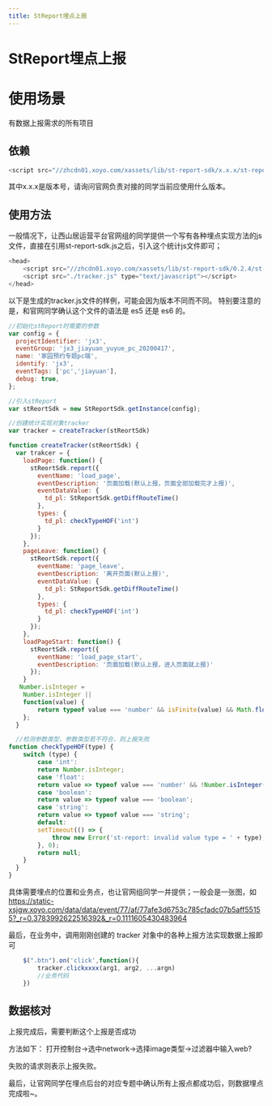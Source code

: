 ```yaml
---
title: StReport埋点上报
---
```

# StReport埋点上报

# 使用场景
有数据上报需求的所有项目

## 依赖
```javascript
<script src="//zhcdn01.xoyo.com/xassets/lib/st-report-sdk/x.x.x/st-report-sdk.js"></script>
```
其中x.x.x是版本号，请询问官网负责对接的同学当前应使用什么版本。

## 使用方法
一般情况下，让西山居运营平台官网组的同学提供一个写有各种埋点实现方法的js文件，直接在引用st-report-sdk.js之后，引入这个统计js文件即可；
```javascript
<head>
    <script src="//zhcdn01.xoyo.com/xassets/lib/st-report-sdk/0.2.4/st-report-sdk.min.js"></script>
    <script src="./tracker.js" type="text/javascript"></script>
</head>
```

以下是生成的tracker.js文件的样例，可能会因为版本不同而不同。
特别要注意的是，和官网同学确认这个文件的语法是 es5 还是 es6 的。

```javascript
//初始化stReport时需要的参数
var config = {
  projectIdentifier: 'jx3',
  eventGroup: 'jx3_jiayuan_yuyue_pc_20200417',
  name: '家园预约专题pc端',
  identify: 'jx3',
  eventTags: ['pc','jiayuan'],
  debug: true,
};

//引入stReport
var stReortSdk = new StReportSdk.getInstance(config);

//创建统计实现对象tracker
var tracker = createTracker(stReortSdk)

function createTracker(stReortSdk) {
  var trakcer = {
    loadPage: function() {
      stReortSdk.report({
        eventName: 'load_page',
        eventDescription: '页面加载(默认上报，页面全部加载完才上报)',
        eventDataValue: {
          td_pl: StReportSdk.getDiffRouteTime()
        },
        types: {
          td_pl: checkTypeHOF('int')
        }
      });
    },
    pageLeave: function() {
      stReortSdk.report({
        eventName: 'page_leave',
        eventDescription: '离开页面(默认上报)',
        eventDataValue: {
          td_pl: StReportSdk.getDiffRouteTime()
        },
        types: {
          td_pl: checkTypeHOF('int')
        }
      });
    },
    loadPageStart: function() {
      stReortSdk.report({
        eventName: 'load_page_start',
        eventDescription: '页面加载(默认上报，进入页面就上报)'
      });
    }
   Number.isInteger =
    Number.isInteger ||
    function(value) {
        return typeof value === 'number' && isFinite(value) && Math.floor(value) === value;
    };
  }

  //检测参数类型，参数类型若不符合，则上报失败
function checkTypeHOF(type) {
    switch (type) {
        case 'int':
        return Number.isInteger;
        case 'float':
        return value => typeof value === 'number' && !Number.isInteger(value);
        case 'boolean':
        return value => typeof value === 'boolean';
        case 'string':
        return value => typeof value === 'string';
        default:
        setTimeout(() => {
            throw new Error('st-report: invalid value type = ' + type);
        }, 0);
        return null;
    }
  }
}
```

具体需要埋点的位置和业务点，也让官网组同学一并提供；一般会是一张图，如 https://static-xsjgw.xoyo.com/data/data/event/77/af/77afe3d6753c785cfadc07b5aff55155?_r=0.3783992622516392&_r=0.1111605430483964

最后，在业务中，调用刚刚创建的 tracker 对象中的各种上报方法实现数据上报即可
```javascript
    $(".btn").on('click',function(){
        tracker.clickxxxx(arg1, arg2, ...argn)
        //业务代码
    })
```
## 数据核对
上报完成后，需要判断这个上报是否成功

方法如下：
打开控制台→选中network→选择image类型→过滤器中输入web? 

失败的请求则表示上报失败。

最后，让官网同学在埋点后台的对应专题中确认所有上报点都成功后，则数据埋点完成啦~。
